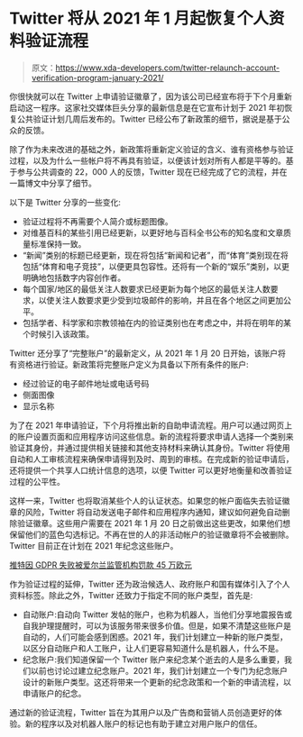 # Twitter 将从 2021 年 1 月起恢复个人资料验证流程

> 原文：<https://www.xda-developers.com/twitter-relaunch-account-verification-program-january-2021/>

你很快就可以在 Twitter 上申请验证徽章了，因为该公司已经宣布将于下个月重新启动这一程序。这家社交媒体巨头分享的最新信息是在它宣布计划于 2021 年初恢复公共验证计划几周后发布的。Twitter 已经公布了新政策的细节，据说是基于公众的反馈。

除了作为未来改进的基础之外，新政策将重新定义验证的含义、谁有资格参与验证过程，以及为什么一些帐户将不再具有验证，以便该计划对所有人都是平等的。基于参与公共调查的 22，000 人的反馈，Twitter 现在已经完成了它的流程，并在一篇博文中分享了细节。

以下是 Twitter 分享的一些变化:

*   验证过程将不再需要个人简介或标题图像。
*   对维基百科的某些引用已经更新，以更好地与百科全书公布的知名度和文章质量标准保持一致。
*   “新闻”类别的标题已经更新，现在将包括“新闻和记者”，而“体育”类别现在将包括“体育和电子竞技”，以便更具包容性。还将有一个新的“娱乐”类别，以更明确地包括数字内容创作者。
*   每个国家/地区的最低关注人数要求已经更新为每个地区的最低关注人数要求，以使关注人数要求更少受到垃圾邮件的影响，并且在各个地区之间更加公平。
*   包括学者、科学家和宗教领袖在内的验证类别也在考虑之中，并将在明年的某个时候引入该政策。

Twitter 还分享了“完整账户”的最新定义，从 2021 年 1 月 20 日开始，该账户将有资格进行验证。新政策将完整账户定义为具备以下所有条件的账户:

*   经过验证的电子邮件地址或电话号码
*   侧面图像
*   显示名称

为了在 2021 年申请验证，下个月将推出新的自助申请流程。用户可以通过网页上的账户设置页面和应用程序访问这些信息。新的流程将要求申请人选择一个类别来验证其身份，并通过提供相关链接和其他支持材料来确认其身份。Twitter 将使用自动和人工审核流程来确保申请得到及时、周到的审核。在完成新的验证申请后，还将提供一个共享人口统计信息的选项，以便 Twitter 可以更好地衡量和改善验证过程的公平性。

这样一来，Twitter 也将取消某些个人的认证状态。如果您的帐户面临失去验证徽章的风险，Twitter 将自动发送电子邮件和应用程序内通知，建议如何避免自动删除验证徽章。这些用户需要在 2021 年 1 月 20 日之前做出这些更改，如果他们想保留他们的蓝色勾选标记。不再在世的人的非活动帐户的验证徽章将不会被删除。Twitter 目前正在计划在 2021 年纪念这些账户。

[推特因 GDPR 失败被爱尔兰监管机构罚款 45 万欧元](https://www.xda-developers.com/ireland-fines-twitter-450000-euros-gdpr/)

作为验证过程的延伸，Twitter 还为政治候选人、政府账户和国有媒体引入了个人资料标签。除此之外，Twitter 还致力于指定不同的账户类型，首先是:

*   自动账户:自动向 Twitter 发帖的账户，也称为机器人，当他们分享地震报告或自我护理提醒时，可以为该服务带来很多价值。但是，如果不清楚这些账户是自动的，人们可能会感到困惑。2021 年，我们计划建立一种新的账户类型，以区分自动账户和人工账户，让人们更容易知道什么是机器人，什么不是。
*   纪念账户:我们知道保留一个 Twitter 账户来纪念某个逝去的人是多么重要，我们以前也讨论过建立纪念账户。2021 年，我们计划建立一个专门为纪念账户设计的新账户类型。这还将带来一个更新的纪念政策和一个新的申请流程，以申请账户的纪念。

通过新的验证流程，Twitter 旨在为其用户以及广告商和营销人员创造更好的体验。新的程序以及对机器人账户的标记也有助于建立对用户账户的信任。